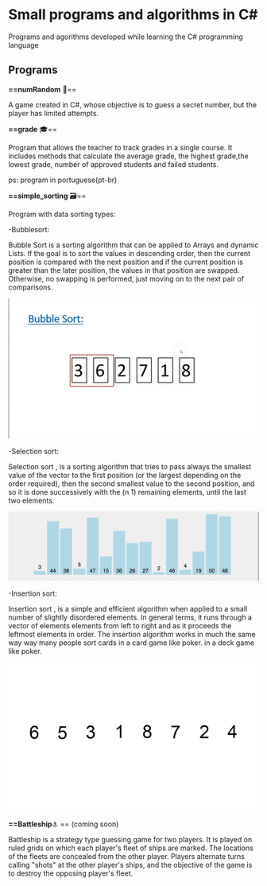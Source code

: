 # Small programs and algorithms in C#

Programs and agorithms developed while learning the C# programming language



## Programs
**==numRandom** :game_die:==

A game created in C#, whose objective is to guess a secret number, but the player has limited attempts. 

**==grade** :mortar_board:==

Program that allows the teacher to track grades in a single course. It includes methods that calculate the average grade, the highest grade,the lowest grade, number of approved students and  failed students.

ps: program in portuguese(pt-br)

**==simple_sorting** :card_file_box:==

Program with data sorting types:

-Bubblesort:

Bubble Sort is a sorting algorithm that can be applied to Arrays and dynamic Lists. If the goal is to sort the values in descending order, then the current position is compared with the next position and if the current position is greater than the later position, the values in that position are swapped. Otherwise, no swapping is performed, just moving on to the next pair of comparisons.

![alt-text](https://github.com/Diana-rosalem/small-programs-and-algorithms-in-csharp-/blob/main/img/BubbleSort.gif)


-Selection sort:

Selection sort , is a sorting algorithm that tries to pass always the smallest value of the vector to the first position (or the largest depending on the order required), then the second smallest value to the second position, and so it is done successively with the (n 1) remaining elements, until the last two elements.


![alt-text](https://github.com/Diana-rosalem/small-programs-and-algorithms-in-csharp-/blob/main/img/Selectionsort.gif)



-Insertion sort:

Insertion sort , is a simple and efficient algorithm when applied to a small number of slightly disordered elements.
In general terms, it runs through a vector of elements elements from left to right and as it proceeds the leftmost elements in order. 
The insertion algorithm works in much the same way way many people sort cards in a card game like poker. in a deck game like poker.


![alt-text](https://github.com/Diana-rosalem/small-programs-and-algorithms-in-csharp-/blob/main/img/Insertion-sort-example.gif)


**==Battleship**:anchor: == (coming soon)

Battleship  is a strategy type guessing game for two players. It is played on ruled grids on which each player's fleet of ships are marked. The locations of the fleets are concealed from the other player. Players alternate turns calling "shots" at the other player's ships, and the objective of the game is to destroy the opposing player's fleet.
